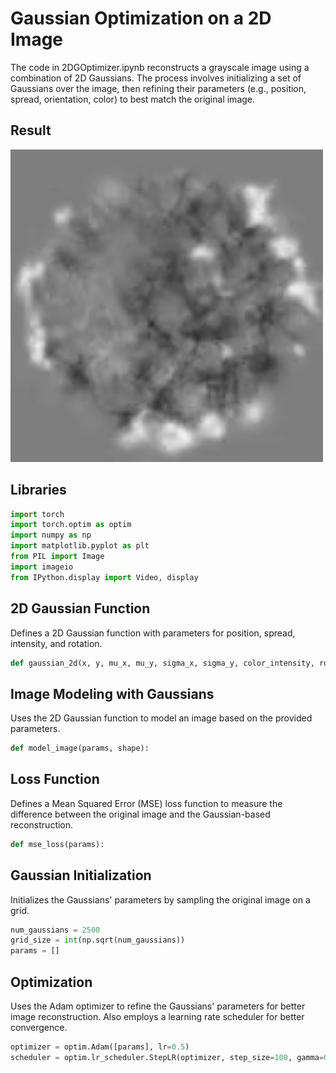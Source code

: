 # Gaussian Optimization on a 2D Image

The code in 2DGOptimizer.ipynb reconstructs a grayscale image using a combination of 2D Gaussians. The process involves initializing a set of Gaussians over the image, then refining their parameters (e.g., position, spread, orientation, color) to best match the original image.

## Result
<img src="https://raw.githubusercontent.com/uynitsuj/2DGaussianOptimization/main/data/gaussian_reconstruction.gif" width="500" height="500">


## Libraries
```python
import torch
import torch.optim as optim
import numpy as np
import matplotlib.pyplot as plt
from PIL import Image
import imageio
from IPython.display import Video, display
```

## 2D Gaussian Function
Defines a 2D Gaussian function with parameters for position, spread, intensity, and rotation.

```python
def gaussian_2d(x, y, mu_x, mu_y, sigma_x, sigma_y, color_intensity, rotation_angle):
```

## Image Modeling with Gaussians
Uses the 2D Gaussian function to model an image based on the provided parameters.

```python
def model_image(params, shape):
```

## Loss Function
Defines a Mean Squared Error (MSE) loss function to measure the difference between the original image and the Gaussian-based reconstruction.

```python
def mse_loss(params):
```

## Gaussian Initialization
Initializes the Gaussians' parameters by sampling the original image on a grid.

```python
num_gaussians = 2500
grid_size = int(np.sqrt(num_gaussians))
params = []
```

## Optimization
Uses the Adam optimizer to refine the Gaussians' parameters for better image reconstruction. Also employs a learning rate scheduler for better convergence.

```python
optimizer = optim.Adam([params], lr=0.5) 
scheduler = optim.lr_scheduler.StepLR(optimizer, step_size=100, gamma=0.7)
```

